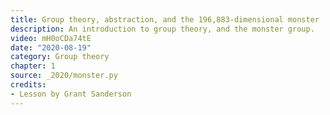 ```yaml
---
title: Group theory, abstraction, and the 196,883-dimensional monster
description: An introduction to group theory, and the monster group.
video: mH0oCDa74tE
date: "2020-08-19"
category: Group theory
chapter: 1
source: _2020/monster.py
credits:
- Lesson by Grant Sanderson
---
```

